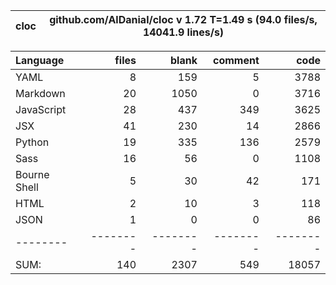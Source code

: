 cloc|github.com/AlDanial/cloc v 1.72  T=1.49 s (94.0 files/s, 14041.9 lines/s)
--- | ---

Language|files|blank|comment|code
:-------|-------:|-------:|-------:|-------:
YAML|8|159|5|3788
Markdown|20|1050|0|3716
JavaScript|28|437|349|3625
JSX|41|230|14|2866
Python|19|335|136|2579
Sass|16|56|0|1108
Bourne Shell|5|30|42|171
HTML|2|10|3|118
JSON|1|0|0|86
--------|--------|--------|--------|--------
SUM:|140|2307|549|18057
